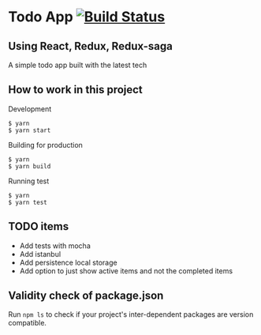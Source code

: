 # Todo App [![Build Status](https://travis-ci.org/arnabk/TodoApp.svg?branch=master)](https://travis-ci.org/arnabk/TodoApp)

## Using React, Redux, Redux-saga

A simple todo app built with the latest tech

## How to work in this project

Development

    $ yarn 
    $ yarn start
    
Building for production
    
    $ yarn
    $ yarn build
    
Running test

    $ yarn
    $ yarn test

## TODO items

- Add tests with mocha
- Add istanbul
- Add persistence local storage
- Add option to just show active items and not the completed items 


## Validity check of package.json

Run `npm ls` to check if your project's inter-dependent packages are version compatible.

